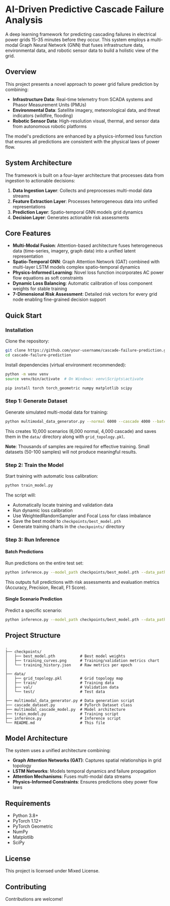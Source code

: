 # AI-Driven Predictive Cascade Failure Analysis

A deep learning framework for predicting cascading failures in electrical power grids 15-35 minutes before they occur. This system employs a multi-modal Graph Neural Network (GNN) that fuses infrastructure data, environmental data, and robotic sensor data to build a holistic view of the grid.

## Overview

This project presents a novel approach to power grid failure prediction by combining:

- **Infrastructure Data**: Real-time telemetry from SCADA systems and Phasor Measurement Units (PMUs)
- **Environmental Data**: Satellite imagery, meteorological data, and threat indicators (wildfire, flooding)
- **Robotic Sensor Data**: High-resolution visual, thermal, and sensor data from autonomous robotic platforms

The model's predictions are enhanced by a physics-informed loss function that ensures all predictions are consistent with the physical laws of power flow.

## System Architecture

The framework is built on a four-layer architecture that processes data from ingestion to actionable decisions:

1. **Data Ingestion Layer**: Collects and preprocesses multi-modal data streams
2. **Feature Extraction Layer**: Processes heterogeneous data into unified representations
3. **Prediction Layer**: Spatio-temporal GNN models grid dynamics
4. **Decision Layer**: Generates actionable risk assessments

## Core Features

- **Multi-Modal Fusion**: Attention-based architecture fuses heterogeneous data (time-series, imagery, graph data) into a unified latent representation
- **Spatio-Temporal GNN**: Graph Attention Network (GAT) combined with multi-layer LSTM models complex spatio-temporal dynamics
- **Physics-Informed Learning**: Novel loss function incorporates AC power flow equations as soft constraints
- **Dynamic Loss Balancing**: Automatic calibration of loss component weights for stable training
- **7-Dimensional Risk Assessment**: Detailed risk vectors for every grid node enabling fine-grained decision support

## Quick Start

### Installation

Clone the repository:

```bash
git clone https://github.com/your-username/cascade-failure-prediction.git
cd cascade-failure-prediction
```

Install dependencies (virtual environment recommended):

```bash
python -m venv venv
source venv/bin/activate  # On Windows: venv\Scripts\activate

pip install torch torch_geometric numpy matplotlib scipy
```

### Step 1: Generate Dataset

Generate simulated multi-modal data for training:

```bash
python multimodal_data_generator.py --normal 6000 --cascade 4000 --batch-size 100 --output-dir data
```

This creates 10,000 scenarios (6,000 normal, 4,000 cascade) and saves them in the `data/` directory along with `grid_topology.pkl`.

**Note**: Thousands of samples are required for effective training. Small datasets (50-100 samples) will not produce meaningful results.

### Step 2: Train the Model

Start training with automatic loss calibration:

```bash
python train_model.py
```

The script will:
- Automatically locate training and validation data
- Run dynamic loss calibration
- Use WeightedRandomSampler and Focal Loss for class imbalance
- Save the best model to `checkpoints/best_model.pth`
- Generate training charts in the `checkpoints/` directory

### Step 3: Run Inference

#### Batch Predictions

Run predictions on the entire test set:

```bash
python inference.py --model_path checkpoints/best_model.pth --data_path data/test --batch --output test_predictions.json
```

This outputs full predictions with risk assessments and evaluation metrics (Accuracy, Precision, Recall, F1 Score).

#### Single Scenario Prediction

Predict a specific scenario:

```bash
python inference.py --model_path checkpoints/best_model.pth --data_path data/test --scenario_idx 0 --output single_prediction.json
```

## Project Structure

```
.
├── checkpoints/
│   ├── best_model.pth           # Best model weights
│   ├── training_curves.png      # Training/validation metrics chart
│   └── training_history.json    # Raw metrics per epoch
│
├── data/
│   ├── grid_topology.pkl        # Grid topology map
│   ├── train/                   # Training data
│   ├── val/                     # Validation data
│   └── test/                    # Test data
│
├── multimodal_data_generator.py # Data generation script
├── cascade_dataset.py           # PyTorch Dataset class
├── multimodal_cascade_model.py  # Model architecture
├── train_model.py               # Training script
├── inference.py                 # Inference script
└── README.md                    # This file
```

## Model Architecture

The system uses a unified architecture combining:

- **Graph Attention Networks (GAT)**: Captures spatial relationships in grid topology
- **LSTM Networks**: Models temporal dynamics and failure propagation
- **Attention Mechanisms**: Fuses multi-modal data streams
- **Physics-Informed Constraints**: Ensures predictions obey power flow laws

## Requirements

- Python 3.8+
- PyTorch 1.12+
- PyTorch Geometric
- NumPy
- Matplotlib
- SciPy

## License

This project is licensed under Mixed License.

## Contributing

Contributions are welcome! 

